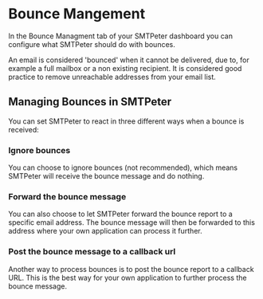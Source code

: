 # Bounce Mangement

In the Bounce Managment tab of your SMTPeter dashboard
you can configure what SMTPeter should do with bounces. 

An email is considered 'bounced' when it cannot be delivered, due 
to, for example a full mailbox or a non existing recipient. It 
is considered good practice to remove unreachable addresses from 
your email list. 

## Managing Bounces in SMTPeter

You can set SMTPeter to react in three different ways when a bounce 
is received:

### Ignore bounces

You can choose to ignore bounces (not recommended), 
which means SMTPeter will receive the bounce message and do nothing.

### Forward the bounce message

You can also choose to let SMTPeter forward the bounce report to a 
specific email address. The bounce message will then be forwarded to 
this address where your own application can process it further. 

### Post the bounce message to a callback url

Another way to process bounces is to post the bounce report 
to a callback URL. This is the best way for your own application 
to further process the bounce message. 
